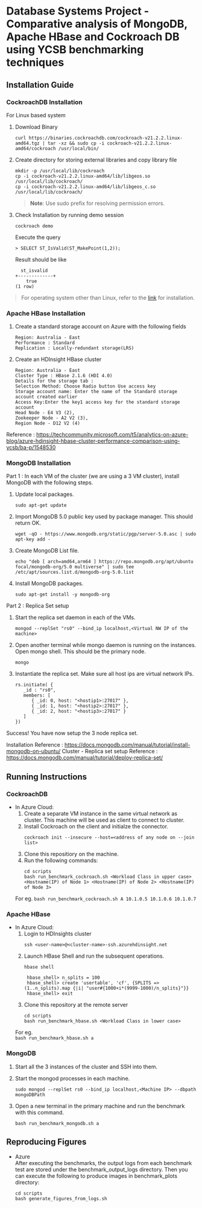 # Database Systems Project - Comparative analysis of MongoDB, Apache HBase and Cockroach DB using YCSB benchmarking techniques


##  Installation Guide
### CockroachDB Installation 
For Linux based system
 1. Download Binary
	``` 
	curl https://binaries.cockroachdb.com/cockroach-v21.2.2.linux-amd64.tgz | tar -xz && sudo cp -i cockroach-v21.2.2.linux-amd64/cockroach /usr/local/bin/
	```
2. 	Create directory for storing external libraries and copy library file	
	``` 
	mkdir -p /usr/local/lib/cockroach
	cp -i cockroach-v21.2.2.linux-amd64/lib/libgeos.so /usr/local/lib/cockroach/
	cp -i cockroach-v21.2.2.linux-amd64/lib/libgeos_c.so /usr/local/lib/cockroach/
	```
	> **Note**: Use sudo prefix for resolving permission errors.
3.  Check Installation by running demo session
	``` 
	cockroach demo
	```
	Execute the query
	```
	> SELECT ST_IsValid(ST_MakePoint(1,2));
	```
	Result should be like
	```
	  st_isvalid
	+-------------+
	    true
	(1 row)
	```

 
> For operating system other than Linux, refer to the [link](https://www.cockroachlabs.com/docs/v21.2/install-cockroachdb.html) for installation.

### Apache HBase Installation 

1. Create a standard storage account on Azure with the following fields
	``` 
	Region: Australia - East
	Performance : Standard
	Replication : Locally-redundant storage(LRS)
	``` 
2. Create an HDInsight HBase cluster
	``` 
	Region: Australia - East
	Cluster Type : HBase 2.1.6 (HDI 4.0)
	Details for the storage tab :
	Selection Method: Choose Radio button Use access key
	Storage account name: Enter the name of the Standard storage account created earlier
	Access Key:Enter the key1 access key for the standard storage account
	Head Node - E4 V3 (2),
	Zookeeper Node - A2 V2 (3),
	Region Node - D12 V2 (4)
	``` 
Reference : https://techcommunity.microsoft.com/t5/analytics-on-azure-blog/azure-hdinsight-hbase-cluster-performance-comparison-using-ycsb/ba-p/1548530

### MongoDB Installation 

Part 1 : In each VM of the cluster (we are using a 3 VM cluster), install MongoDB with the following steps.

1. Update local packages. 
	```
	sudo apt-get update
	```

2. Import MongoDB 5.0 public key used by package manager. This should return OK.
	``` 
	wget -qO - https://www.mongodb.org/static/pgp/server-5.0.asc | sudo apt-key add -
	``` 
3. Create MongoDB List file.
	```
	echo "deb [ arch=amd64,arm64 ] https://repo.mongodb.org/apt/ubuntu focal/mongodb-org/5.0 multiverse" | sudo tee /etc/apt/sources.list.d/mongodb-org-5.0.list	
	```
4. Install MongoDB packages.
	```
	sudo apt-get install -y mongodb-org
	```

Part 2 : Replica Set setup

1. Start the replica set daemon in each of the VMs.
	```
	mongod --replSet "rs0" --bind_ip localhost,<Virtual NW IP of the machine>
	```

2. Open another terminal while mongo daemon is running on the instances. Open mongo shell. This should be the primary node.
	```
	mongo
	```
3. Instantiate the replica set. Make sure all host ips are virtual network IPs.
	```
	rs.initiate( {
	   _id : "rs0",
	   members: [
	      { _id: 0, host: "<hostip1>:27017" },
	      { _id: 1, host: "<hostip2>:27017" },
	      { _id: 2, host: "<hostip3>:27017" }
	   ]
	})
	```

Success! You have now setup the 3 node replica set.

Installation Reference : https://docs.mongodb.com/manual/tutorial/install-mongodb-on-ubuntu/
Cluster - Replica set setup Reference : https://docs.mongodb.com/manual/tutorial/deploy-replica-set/

##  Running Instructions

### CockroachDB  
- In Azure Cloud:
	1. Create a separate VM instance in the same virtual network as cluster. This machine will be used as client to connect to cluster.  
	2. Install Cockroach on the client and initialze the connector.
		```
		cockroach init --insecure --host=<address of any node on --join list>
		```
	3. Clone this repositiory on the machine.
	4. Run the following commands:
		```
		cd scripts
		bash run_benchmark_cockroach.sh <Workload Class in upper case> <Hostname(IP) of Node 1> <Hostname(IP) of Node 2> <Hostname(IP) of Node 3>
		```
	For eg.
		```
		bash run_benchmark_cockroach.sh A 10.1.0.5 10.1.0.6 10.1.0.7
		```

### Apache HBase

- In Azure Cloud:
	1. Login to HDInsights cluster
		``` 
		ssh <user-name>@<cluster-name>-ssh.azurehdinsight.net
		```
	2. Launch HBase Shell and run the subsequent operations.
		```
		hbase shell

		 hbase_shell> n_splits = 100	
		 hbase_shell> create 'usertable', 'cf', {SPLITS => (1..n_splits).map {|i| "user#{1000+i*(9999-1000)/n_splits}"}}
		 hbase_shell> exit
		```
	3. Clone this repository at the remote server 
		```
		cd scripts
		bash run_benchmark_hbase.sh <Workload Class in lower case> 
		```
	For eg.  
		```
		bash run_benchmark_hbase.sh a
		```

### MongoDB
	
1. Start all the 3 instances of the cluster and SSH into them. 
	
2. Start the mongod processes in each machine. 
	```
	sudo mongod --replSet rs0 --bind_ip localhost,<Machine IP> --dbpath mongoDBPath
	```

3. Open a new terminal in the primary machine and run the benchmark with this command.
	```
	bash run_benchmark_mongodb.sh a
	```
	
## Reproducing Figures
- Azure  
	After executing the benchmarks, the output logs from each benchmark test are stored under the benchmark_output_logs directory. 
	Then you can execute the following to produce images in benchmark_plots directory:
	``` 
	cd scripts
	bash generate_figures_from_logs.sh
	```
